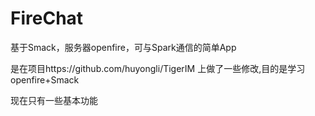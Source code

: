 # FireChat
基于Smack，服务器openfire，可与Spark通信的简单App

是在项目https://github.com/huyongli/TigerIM
上做了一些修改,目的是学习openfire+Smack

现在只有一些基本功能
